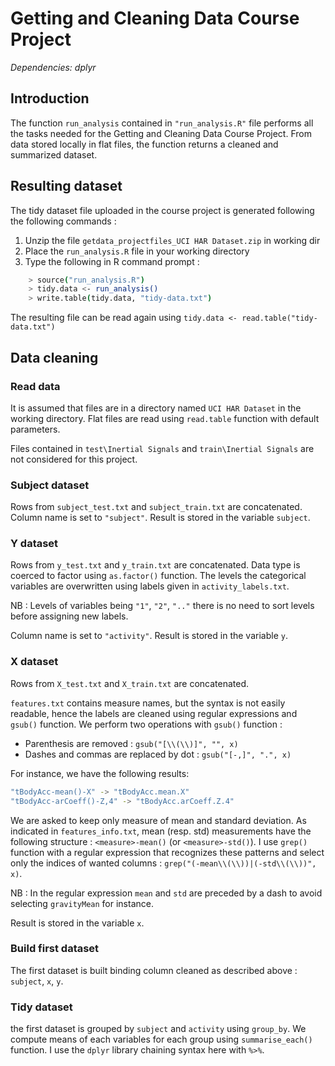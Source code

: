 # Getting and Cleaning Data Course Project

*Dependencies: dplyr*

## Introduction
The function `run_analysis` contained in `"run_analysis.R"` file performs all the tasks needed for the Getting and Cleaning Data Course Project.
From data stored locally in flat files, the function returns a cleaned and summarized dataset.


## Resulting dataset
The tidy dataset file uploaded in the course project is generated following the following commands :
1. Unzip the file `getdata_projectfiles_UCI HAR Dataset.zip` in working dir
2. Place the `run_analysis.R` file in your working directory
3. Type the following in R command prompt :
```bash
    > source("run_analysis.R")
    > tidy.data <- run_analysis()
    > write.table(tidy.data, "tidy-data.txt")
```

The resulting file can be read again using `tidy.data <- read.table("tidy-data.txt")`

## Data cleaning
### Read data
It is assumed that files are in a directory named `UCI HAR Dataset` in the working directory.
Flat files are read using `read.table` function with default parameters.

Files contained in `test\Inertial Signals` and `train\Inertial Signals` are not considered for this project.

### Subject dataset
Rows from `subject_test.txt` and `subject_train.txt` are concatenated. Column name is set to `"subject"`.
Result is stored in the variable `subject`.

### Y dataset
Rows from `y_test.txt` and `y_train.txt` are concatenated. 
Data type is coerced to factor using `as.factor()` function.
The levels the categorical variables are overwritten using labels given in `activity_labels.txt`.

NB : Levels of variables being `"1"`, `"2"`, `".."` there is no need to sort levels before assigning new labels.

Column name is set to `"activity"`.
Result is stored in the variable `y`.

### X dataset
Rows from `X_test.txt` and `X_train.txt` are concatenated.

`features.txt` contains measure names, but the syntax is not easily readable, hence the labels are cleaned using regular expressions and `gsub()` function.
We perform two operations with `gsub()` function :

* Parenthesis are removed : `gsub("[\\(\\)]", "", x)`
* Dashes and commas are replaced by dot : `gsub("[-,]", ".", x)`

For instance, we have the following results:
```bash
"tBodyAcc-mean()-X" -> "tBodyAcc.mean.X"
"tBodyAcc-arCoeff()-Z,4" -> "tBodyAcc.arCoeff.Z.4"
```

We are asked to keep only measure of mean and standard deviation. 
As indicated in `features_info.txt`, mean (resp. std) measurements have the following structure : `<measure>-mean()` (or `<measure>-std()`).
I use `grep()` function with a regular expression that recognizes these patterns and select only the indices of wanted columns : `grep("(-mean\\(\\))|(-std\\(\\))", x)`.

NB : In the regular expression `mean` and `std` are preceded by a dash to avoid selecting `gravityMean` for instance.

Result is stored in the variable `x`.

### Build first dataset
The first dataset is built binding column cleaned as described above : `subject`, `x`, `y`.

### Tidy dataset
the first dataset is grouped by `subject` and `activity` using `group_by`. We compute means of each variables for each group using `summarise_each()` function. I use the `dplyr` library chaining syntax here with `%>%`.
